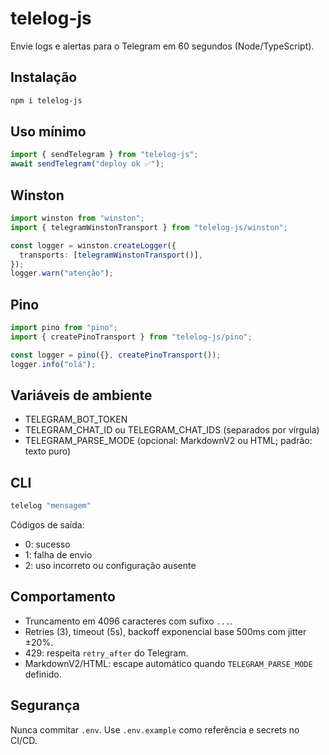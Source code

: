 # telelog-js

Envie logs e alertas para o Telegram em 60 segundos (Node/TypeScript).

## Instalação

```bash
npm i telelog-js
```

## Uso mínimo

```ts
import { sendTelegram } from "telelog-js";
await sendTelegram("deploy ok ✅");
```

## Winston

```ts
import winston from "winston";
import { telegramWinstonTransport } from "telelog-js/winston";

const logger = winston.createLogger({
  transports: [telegramWinstonTransport()],
});
logger.warn("atenção");
```

## Pino

```ts
import pino from "pino";
import { createPinoTransport } from "telelog-js/pino";

const logger = pino({}, createPinoTransport());
logger.info("olá");
```

## Variáveis de ambiente

- TELEGRAM_BOT_TOKEN
- TELEGRAM_CHAT_ID ou TELEGRAM_CHAT_IDS (separados por vírgula)
- TELEGRAM_PARSE_MODE (opcional: MarkdownV2 ou HTML; padrão: texto puro)

## CLI

```bash
telelog "mensagem"
```

Códigos de saída:
- 0: sucesso
- 1: falha de envio
- 2: uso incorreto ou configuração ausente

## Comportamento

- Truncamento em 4096 caracteres com sufixo `...`.
- Retries (3), timeout (5s), backoff exponencial base 500ms com jitter ±20%.
- 429: respeita `retry_after` do Telegram.
- MarkdownV2/HTML: escape automático quando `TELEGRAM_PARSE_MODE` definido.

## Segurança

Nunca commitar `.env`. Use `.env.example` como referência e secrets no CI/CD.
